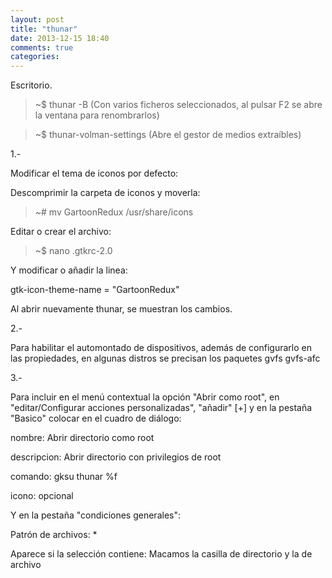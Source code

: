 ```yaml
---
layout: post
title: "thunar"
date: 2013-12-15 18:40
comments: true
categories: 
---
```

Escritorio.

>~$ thunar -B (Con varios ficheros seleccionados, al pulsar F2 se abre la ventana para renombrarlos)

>~$ thunar-volman-settings (Abre el gestor de medios extraíbles)

1.-

Modificar el tema de iconos por defecto:

Descomprimir la carpeta de iconos y moverla:

>~# mv GartoonRedux /usr/share/icons

Editar o crear el archivo:

>~$ nano .gtkrc-2.0

Y modificar o añadir la linea:

gtk-icon-theme-name = "GartoonRedux"

Al abrir nuevamente thunar, se muestran los cambios.

2.-

Para habilitar el automontado de dispositivos, además de configurarlo en las propiedades, en algunas distros se precisan los paquetes gvfs gvfs-afc

3.-

Para incluir en el menú contextual la opción "Abrir como root", en "editar/Configurar acciones personalizadas", "añadir" [+] y en la pestaña "Basico" colocar en el cuadro de diálogo:

nombre: Abrir directorio como root

descripcion: Abrir directorio con privilegios de root

comando: gksu thunar %f

icono: opcional

Y en la pestaña "condiciones generales":

Patrón de archivos: *

Aparece si la selección contiene:  Macamos la casilla de directorio y la de archivo


